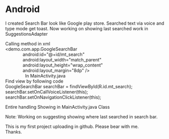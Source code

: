 # Android
I created Search Bar look like Google play store.
Searched text via voice and type mode get toast.
Now working on showing last searched work in SuggestionsAdapter

Calling method in xml <br/>
<demo.com.app.GoogleSearchBar <br/>
                android:id="@+id/mt_search"  <br/>
                android:layout_width="match_parent"  <br/>
                android:layout_height="wrap_content"  <br/>
                android:layout_margin="8dp" />  <br/>
                
In MainActivity.java  <br/>
Find view by following code  <br/> 
GoogleSearchBar searchBar = findViewById(R.id.mt_search);  <br/>
        searchBar.setOnCallVoiceListener(this);  <br/>
        searchBar.setOnNavigationClickListener(this);  <br/>
        
Entire handling Showing in MainActivity.java Class  <br/>

Note: Working on suggesting showing where last searched in search bar.  <br/>

This is my first project uploading in github. Please bear with me.  <br/>
Thanks.  <br/>

